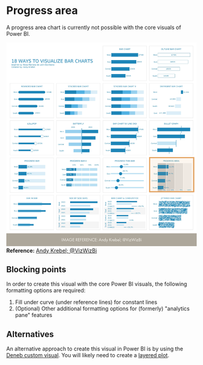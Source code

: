 # Progress area
A progress area chart is currently not possible with the core visuals of Power BI. 

![Image of the different bar chart types, with a box highlighting the outline bar chart](progress-area_reference.png)
__Reference:__ [Andy Krebel; @VizWizBi](https://twitter.com/VizWizBI/status/1683771982410665985)

## Blocking points
In order to create this visual with the core Power BI visuals, the following formatting options are required:

1. Fill under curve (under reference lines) for constant lines
2. (Optional) Other additional formatting options for (formerly) "analytics pane" features

## Alternatives
An alternative approach to create this visual in Power BI is by using the [Deneb custom visual](https://deneb-viz.github.io/). You will likely need to create a [layered plot](https://vega.github.io/vega-lite/examples/#other-layered-plots).